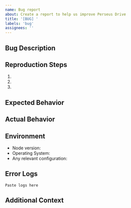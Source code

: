 ```yaml
---
name: Bug report
about: Create a report to help us improve Perseus Drive
title: '[BUG] '
labels: 'bug'
assignees: ''
---
```


## Bug Description
<!-- A clear and concise description of what the bug is -->

## Reproduction Steps
<!-- Steps to reproduce the behavior -->
1. 
2. 
3. 

## Expected Behavior
<!-- A clear and concise description of what you expected to happen -->

## Actual Behavior
<!-- A clear description of what actually happened -->

## Environment
- Node version: 
- Operating System:
- Any relevant configuration:

## Error Logs
<!-- If applicable, add log snippets or screenshots to help explain your problem -->
```
Paste logs here
```

## Additional Context
<!-- Add any other context about the problem here --> 